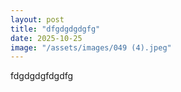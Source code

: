 ```yaml
---
layout: post
title: "dfgdgdgdgfg"
date: 2025-10-25
image: "/assets/images/049 (4).jpeg"
---
```


fdgdgdgfdgdfg